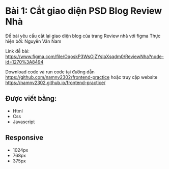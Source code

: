# Bài 1: Cắt giao diện PSD Blog Review Nhà
Đề bài yêu cầu cắt lại giao diện blog của trang Review nhà với figma Thực hiện bởi: Nguyễn Văn Nam

Link đề bài: https://www.figma.com/file/OqoskP3WsOjZYsIaXsqdm0/ReviewNha?node-id=1270%3A8494

Download code và run code tại đường dẫn https://github.com/namnv2302/frontend-practice hoặc truy cập website https://namnv2302.github.io/frontend-practice/
## Được viết bằng: 
- Html
- Css
- Javascript
## Responsive
- 1024px
- 768px
- 375px
